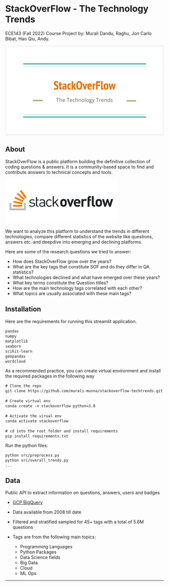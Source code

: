 # StackOverFlow - The Technology Trends

ECE143 (Fall 2022) Course Project by: Murali Dandu, Raghu, Jon Carlo Bibat, Hao Qiu, Andy.

![Overview](plots/logo.PNG "Overview")

## About

StackOverFlow is a public platform building the definitive collection of coding questions & answers. It is a community-based space to find and contribute answers to technical concepts and tools.

![Overview](plots/sof.png "Overview")

We want to analyze this platform to understand the trends in different technologies, compare different statistics of the website like questions, answers etc. and deepdive into emerging and declining platforms.

Here are some of the research questions we tried to answer:
* How does StackOverFlow grow over the years?
* What are the key tags that constitute SOF and do they differ in QA statistics?
* What technologies declined and what have emerged over these years?
* What key terms constitute the Question titles?
* How are the main technology tags correlated with each other?
* What topics are usually associated with these main tags?

## Installation

Here are the requirements for running this streamlit application.
```
pandas
numpy
matplotlib
seaborn
scikit-learn
geopandas
wordcloud
```
As a recommended practice, you can create virtual environment and install the required packages in the following way
```
# Clone the repo
git clone https://github.com/murali-munna/stackoverflow-techtrends.git

# Create virtual env
conda create -n stackoverflow python=3.8 

# Activate the virual env
conda activate stackoverflow 

# cd into the root folder and install requirements
pip install requirements.txt
```
Run the python files:
```
python src/preprocess.py
python src/overall_trends.py
...
```

## Data

Public API to extract information on questions, answers, users and badges
* [GCP BigQuery](https://console.cloud.google.com/marketplace/product/stack-exchange/stack-overflow?project=arctic-surf-190506)

* Data available from 2008 till date

* Filtered and stratified sampled for 45+ tags with a total of 5.6M questions

* Tags are from the following main topics:
  * Programming Languages
  * Python Packages
  * Data Science fields
  * Big Data
  * Cloud
  * ML Ops


-----









